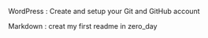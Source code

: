 WordPress
:  Create and setup your Git and GitHub account 

Markdown
:  creat my first readme in zero_day

